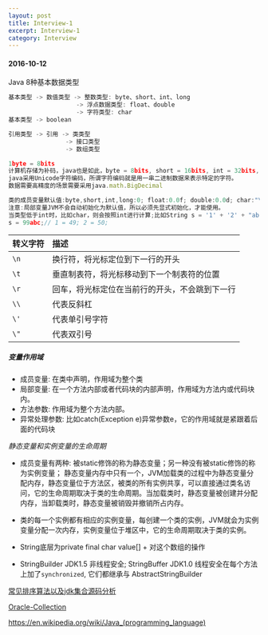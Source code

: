```yaml
---
layout: post
title: Interview-1
excerpt: Interview-1
category: Interview
---
```


####  2016-10-12
Java 8种基本数据类型

```js
基本类型 -> 数值类型 -> 整数类型: byte、short、int、long
                   -> 浮点数据类型: float、double
                   -> 字符类型: char  
基本类型 -> boolean

引用类型 -> 引用 -> 类类型
                -> 接口类型
                -> 数组类型

1byte = 8bits
计算机存储为补码，java也是如此，byte = 8bits, short = 16bits, int = 32bits, long = 64bits , char = 16bits, float = 32bits, double = 64bits, boolean = 8bits
java采用Unicode字符编码，所谓字符编码就是用一串二进制数据来表示特定的字符。
数据需要高精度的场景需要采用java.math.BigDecimal

类的成员变量默认值:byte,short,int,long:0; float:0.0f; double:0.0d; char:"\u0000"; boolean:false; 引用类型:null
注意:局部变量JVM不会自动初始化为默认值，所以必须先显式初始化，才能使用。
当类型低于int时，比如char，则会按照int进行计算;比如String s = '1' + '2' + "abc";
s = 99abc;// 1 = 49; 2 = 50;
```

转义字符 |描述|
:-------|:----|
`\n`      |换行符，将光标定位到下一行的开头|
`\t`|垂直制表符，将光标移动到下一个制表符的位置|
`\r`|回车，将光标定位在当前行的开头，不会跳到下一行|
`\\`|代表反斜杠|
`\'`|代表单引号字符|
`\"`|代表双引号|

##### 变量作用域
- 成员变量: 在类中声明，作用域为整个类
- 局部变量: 在一个方法内部或者代码块的内部声明，作用域为方法内或代码块内。
- 方法参数: 作用域为整个方法内部。
- 异常处理参数: 比如catch(Exception e)异常参数e，它的作用域就是紧跟着后面的代码块

*静态变量和实例变量的生命周期*
- 成员变量有两种: 被static修饰的称为静态变量；另一种没有被static修饰的称为实例变量；
静态变量内存中只有一个，JVM加载类的过程中为静态变量分配内存，静态变量位于方法区，被类的所有实例共享，可以直接通过类名访问，它的生命周期取决于类的生命周期。当加载类时，静态变量被创建并分配内存，当卸载类时，静态变量被销毁并撤销所占内存。
- 类的每一个实例都有相应的实例变量，每创建一个类的实例，JVM就会为实例变量分配一次内存，实例变量位于堆区中，它的生命周期取决于类的实例。


- String底层为private final char value[] + 对这个数组的操作
- StringBuilder JDK1.5 非线程安全; StringBuffer JDK1.0 线程安全在每个方法上加了`synchronized`, 它们都继承与 AbstractStringBuilder

[常见排序算法以及jdk集合源码分析](https://michaelygzhang.github.io/home/)

[Oracle-Collection](http://docs.oracle.com/javase/8/docs/technotes/guides/collections/overview.html)

https://en.wikipedia.org/wiki/Java_(programming_language)
